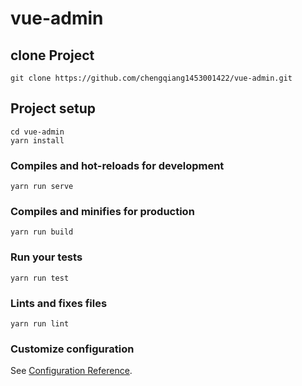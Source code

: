 # vue-admin

## clone Project
```
git clone https://github.com/chengqiang1453001422/vue-admin.git
```

## Project setup
```
cd vue-admin
yarn install
```

### Compiles and hot-reloads for development
```
yarn run serve
```

### Compiles and minifies for production
```
yarn run build
```

### Run your tests
```
yarn run test
```

### Lints and fixes files
```
yarn run lint
```

### Customize configuration
See [Configuration Reference](https://cli.vuejs.org/config/).
